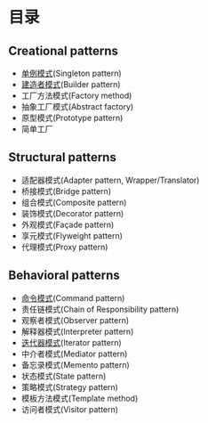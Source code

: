 # 目录

## Creational patterns

- [单例模式](单例模式.md)(Singleton pattern)
- [建造者模式](建造者模式.md)(Builder pattern)
- 工厂方法模式(Factory method)
- 抽象工厂模式(Abstract factory)
- 原型模式(Prototype pattern)
- 简单工厂

## Structural patterns

- 适配器模式(Adapter pattern, Wrapper/Translator)
- 桥接模式(Bridge pattern)
- 组合模式(Composite pattern)
- 装饰模式(Decorator pattern)
- 外观模式(Façade pattern)
- 享元模式(Flyweight pattern)
- 代理模式(Proxy pattern)

## Behavioral patterns

- [命令模式](命令模式.md)(Command pattern)
- 责任链模式(Chain of Responsibility pattern)
- 观察者模式(Observer pattern)
- 解释器模式(Interpreter pattern)
- [迭代器模式](迭代器模式.md)(Iterator pattern)
- 中介者模式(Mediator pattern)
- 备忘录模式(Memento pattern)
- 状态模式(State pattern)
- 策略模式(Strategy pattern)
- 模板方法模式(Template method)
- 访问者模式(Visitor pattern)
